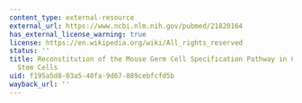 ```yaml
---
content_type: external-resource
external_url: https://www.ncbi.nlm.nih.gov/pubmed/21820164
has_external_license_warning: true
license: https://en.wikipedia.org/wiki/All_rights_reserved
status: ''
title: Reconstitution of the Mouse Germ Cell Specification Pathway in Culture by Pluripotent
  Stem Cells
uid: f195a5d8-03a5-40fa-9d67-889cebfcfd5b
wayback_url: ''
---
```

